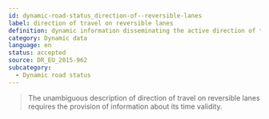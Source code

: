 ```yaml
---
id: dynamic-road-status_direction-of--reversible-lanes
label: direction of travel on reversible lanes
definition: dynamic information disseminating the active direction of travel on a reversible lane of a specific segment of a road link (or on the entire road link).
category: Dynamic data
language: en
status: accepted
source: DR_EU_2015-962
subcategory:
  - Dynamic road status
---
```


>The unambiguous description of direction of travel on reversible lanes requires the provision of information about its time validity.

